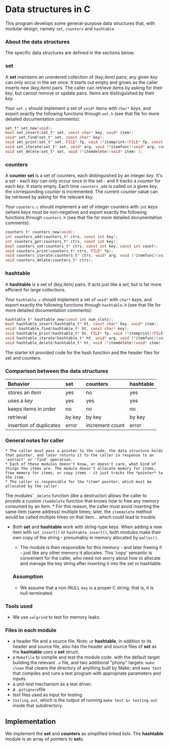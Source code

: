 # Data structures in C

This program develops some general-purpose data structures that, with modular design, namely `set`, `counters` and `hashtable`. 

### About the data structures

The specific data structures are defined in the sections below. 

### set

A **set** maintains an unordered collection of _(key,item)_ pairs; any given _key_ can only occur in the set once.
It starts out empty and grows as the caller inserts new _(key,item)_ pairs.
The caller can retrieve _items_ by asking for their _key_, but cannot remove or update pairs.
Items are distinguished by their _key_.

Your `set.c` should implement a set of `void*` items with `char*` _keys_, and export exactly the following functions through `set.h` (see that file for more detailed documentation comments):

```c
set_t* set_new(void);
bool set_insert(set_t* set, const char* key, void* item);
void* set_find(set_t* set, const char* key);
void set_print(set_t* set, FILE* fp, void (*itemprint)(FILE* fp, const char* key, void* item) );
void set_iterate(set_t* set, void* arg, void (*itemfunc)(void* arg, const char* key, void* item) );
void set_delete(set_t* set, void (*itemdelete)(void* item) );
```

### counters

A **counter set** is a set of counters, each distinguished by an integer _key_.
It's a set - each _key_ can only occur once in the set - and it tracks a *counter* for each _key_.
It starts empty.
Each time `counters_add` is called on a given _key_, the corresponding *counter* is incremented.
The current *counter* value can be retrieved by asking for the relevant _key_.

Your `counters.c` should implement a set of integer counters with `int` _keys_ (where _keys_ must be non-negative) and export exactly the following functions through `counters.h` (see that file for more detailed documentation comments):

```c
counters_t* counters_new(void);
int counters_add(counters_t* ctrs, const int key);
int counters_get(counters_t* ctrs, const int key);
bool counters_set(counters_t* ctrs, const int key, const int count);
void counters_print(counters_t* ctrs, FILE* fp);
void counters_iterate(counters_t* ctrs, void* arg, void (*itemfunc)(void* arg, const int key, const int count));
void counters_delete(counters_t* ctrs);
```

### hashtable

A **hashtable** is a set of _(key,item)_ pairs.
It acts just like a *set*, but is far more efficient for large collections.

Your `hashtable.c` should implement a set of `void*` with `char*` _keys_, and export exactly the following functions through `hashtable.h` (see that file for more detailed documentation comments):

```c
hashtable_t* hashtable_new(const int num_slots);
bool hashtable_insert(hashtable_t* ht, const char* key, void* item);
void* hashtable_find(hashtable_t* ht, const char* key);
void hashtable_print(hashtable_t* ht, FILE* fp, void (*itemprint)(FILE* fp, const char* key, void* item));
void hashtable_iterate(hashtable_t* ht, void* arg, void (*itemfunc)(void* arg, const char* key, void* item) );
void hashtable_delete(hashtable_t* ht, void (*itemdelete)(void* item) );
```

The starter kit provided code for the hash function and the header files for set and counters.	

### Comparison between the data structures

| Behavior                | **set**| **counters**    | **hashtable** |
|:----------------------- |:------ |:--------------- |:------------- |
| stores an *item*        | yes    | no              | yes           |
| uses a *key*            | yes    | yes             | yes           |
| keeps items in order    | no     | no              | no            |
| retrieval               | by key | by key          | by key        |
| insertion of duplicates | error  | increment count | error         |
	

### General notes for caller

	* The caller must pass a pointer to the code; the data structure holds that pointer, and later returns it to the caller in response to an 'extract' or 'find' operation.
	* Each of these modules doesn't know, or doesn't care, what kind of things the items are. The module doesn't allocate memory for items, free memory for items, or copy items - it just tracks the *pointer* to the item.
	* The caller is responsible for the *item* pointer, which must be allocated by the caller.
The modules' `_delete` function (like a destructor) allows the caller to provide a custom `itemdelete` function that knows how to free any memory consumed by an item.
	* For this reason, the caller must avoid inserting the same item (same address) multiple times; later, the `itemdelete` method would be called multiple times on that item... which could lead to trouble.
* Both **set** and **hashtable** work with string-type keys.
When adding a new item with `set_insert()` or `hashtable_insert()`, both modules make their own copy of the string - presumably in memory allocated by `malloc()`.
	* The module is then responsible for this memory - and later freeing it - just like any other memory it allocates.  This 'copy' semantic is convenient for the caller, who need not worry about how to allocate and manage the key string after inserting it into the set or hashtable.

  ### Assumption
	* We assume that a non-NULL `key` is a proper C string; that is, it is null-terminated.

 ### Tools used
  * We use `valgrind` to test for memory leaks. 

 ### Files in each module
* a header file and a source file. Note: ur **hashtable**, in addition to its header and source file, also has the header and source files of **set** as the **hashtable** uses a **set** struct. 
* a `Makefile` to compile and test the module code.  with the default target building the relevant `.o` file, and two additional "phony" targets: `make clean` that cleans the directory of anything built by Make; and `make test` that compiles and runs a test program with appropriate parameters and inputs.
* a unit-test mechanism as a test driver.
* a `.gitignore`file
* text files used as input for testing.
* `testing.out`, which is the output of running `make test &> testing.out` inside that subdirectory.

## Implementation

We implement the **set** and **counters** as simplified linked lists. The **hashtable** module is an array of pointers to **set**s.
